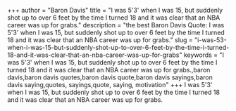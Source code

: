 +++
author = "Baron Davis"
title = "I was 5'3' when I was 15, but suddenly shot up to over 6 feet by the time I turned 18 and it was clear that an NBA career was up for grabs."
description = "the best Baron Davis Quote: I was 5'3' when I was 15, but suddenly shot up to over 6 feet by the time I turned 18 and it was clear that an NBA career was up for grabs."
slug = "i-was-53-when-i-was-15-but-suddenly-shot-up-to-over-6-feet-by-the-time-i-turned-18-and-it-was-clear-that-an-nba-career-was-up-for-grabs"
keywords = "I was 5'3' when I was 15, but suddenly shot up to over 6 feet by the time I turned 18 and it was clear that an NBA career was up for grabs.,baron davis,baron davis quotes,baron davis quote,baron davis sayings,baron davis saying,quotes, sayings,quote, saying, motivation"
+++
I was 5'3' when I was 15, but suddenly shot up to over 6 feet by the time I turned 18 and it was clear that an NBA career was up for grabs.
